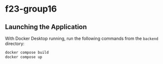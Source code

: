 # f23-group16

## Launching the Application

With Docker Desktop running, run the following commands from the `backend` directory:

```bash
docker compose build
docker compose up
```
